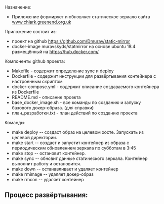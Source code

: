 Назначение:
- Приложение формирует и обновляет статическое зеркало сайта www.chiark.greenend.org.uk 

Приложение состоит из:
- проект на github https://github.com/Dmurav/static-mirror
- docker-image muravskyds/statmirror на основе ubuntu 18.4 размещённый на https://hub.docker.com/

Компоненты github проекта:
- Makefile - содержит определение sync и deploy
- Dockerfile - содержит инструкции для развёртывания контейнера с настроенным скриптом
- docker-compose.yml - содержит описание создаваемого контейнера из Dockerfile
- README.md - описание проекта
- base_docker_image.sh - все команды по созданию и запуску базового докер-образа. (для справки)
- план_разработки.txt - план действий по созданию проекта

Команды:
- make deploy   -- создаст образ на целевом хосте. Запускать из целевой директории.
- make start    -- создаст и запустит контейнер из образа с периодическим обновлением зеркала по субботам в 3:45
- make stop     -- остановит контейнер.
- make sync     -- обновит данные статического зеркала. Контейнер выполнит работу и остановится.
- make down     -- останавливает и удаляет контейнер
- make rmimage  -- удаляет докер-образ
- make rmcon    -- удаляет контейнер

Процесс развёртывания:
- 

